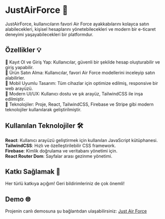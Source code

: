 # JustAirForce 👟
JustAirForce, kullanıcıların favori Air Force ayakkabılarını kolayca satın alabilecekleri, kişisel hesaplarını yönetebilecekleri ve modern bir e-ticaret deneyimi yaşayabilecekleri bir platformdur.

## Özellikler 💡
🔐 Kayıt Ol ve Giriş Yap: Kullanıcılar, güvenli bir şekilde hesap oluşturabilir ve giriş yapabilir.<br/>
🛒 Ürün Satın Alma: Kullanıcılar, favori Air Force modellerini inceleyip satın alabilirler.<br/>
📱 Mobil Uyumlu Tasarım: Tüm cihazlar için optimize edilmiş, responsive bir web arayüzü.<br/>
🎨 Modern UI/UX: Kullanıcı dostu ve şık arayüz, TailwindCSS ile inşa edilmiştir.<br/>
🚀 Teknolojiler: Proje, React, TailwindCSS, Firebase ve Stripe gibi modern teknolojiler kullanılarak geliştirilmiştir.<br/>

## Kullanılan Teknolojiler 🛠️
**React**: Kullanıcı arayüzü geliştirmek için kullanılan JavaScript kütüphanesi.<br/>
**TailwindCSS**: Hızlı ve özelleştirilebilir CSS framework.<br/>
**Firebase**: Kimlik doğrulama ve veritabanı yönetimi için.<br/>
**React Router Dom**: Sayfalar arası gezinme yönetimi.<br/>

## Katkı Sağlamak 🎯
Her türlü katkıya açığım!  Geri bildirimleriniz de çok önemli!

## Demo 🌐
Projenin canlı demosuna şu bağlantıdan ulaşabilirsiniz: <a href="https://justairforce.vercel.app">Just Air Force</a>
